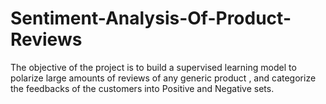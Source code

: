 # Sentiment-Analysis-Of-Product-Reviews
The objective of the project is to build a supervised learning model to polarize large amounts of reviews of any generic product , and categorize the feedbacks of the customers into Positive and Negative sets.
